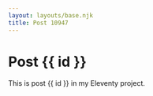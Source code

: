 ```yaml
---
layout: layouts/base.njk
title: Post 10947
---
```


# Post {{ id }}

This is post {{ id }} in my Eleventy project.
